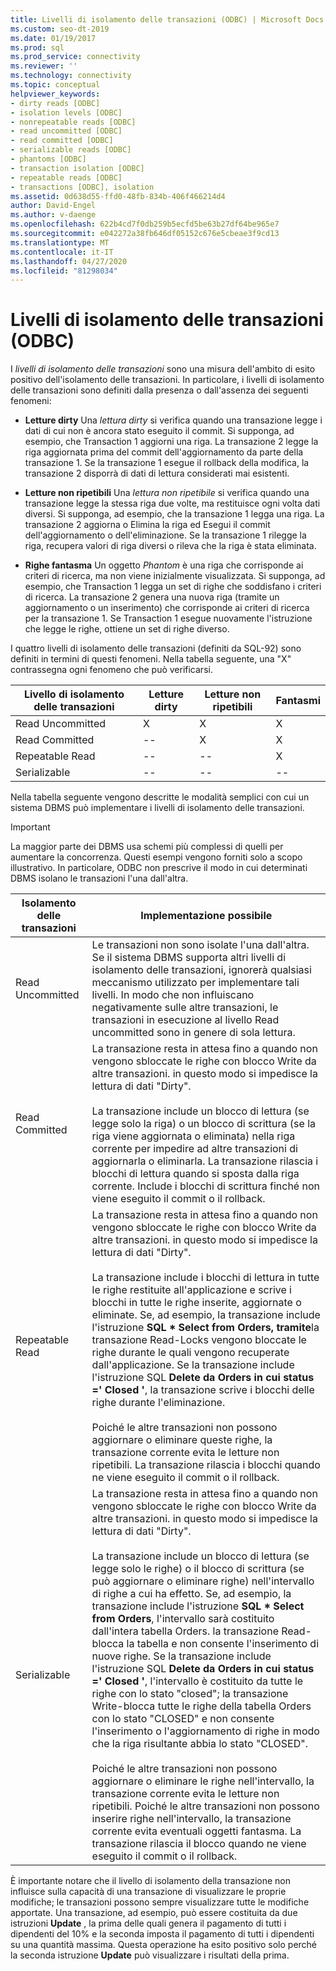 ```yaml
---
title: Livelli di isolamento delle transazioni (ODBC) | Microsoft Docs
ms.custom: seo-dt-2019
ms.date: 01/19/2017
ms.prod: sql
ms.prod_service: connectivity
ms.reviewer: ''
ms.technology: connectivity
ms.topic: conceptual
helpviewer_keywords:
- dirty reads [ODBC]
- isolation levels [ODBC]
- nonrepeatable reads [ODBC]
- read uncommitted [ODBC]
- read committed [ODBC]
- serializable reads [ODBC]
- phantoms [ODBC]
- transaction isolation [ODBC]
- repeatable reads [ODBC]
- transactions [ODBC], isolation
ms.assetid: 0d638d55-ffd0-48fb-834b-406f466214d4
author: David-Engel
ms.author: v-daenge
ms.openlocfilehash: 622b4cd7f0db259b5ecfd5be63b27df64be965e7
ms.sourcegitcommit: e042272a38fb646df05152c676e5cbeae3f9cd13
ms.translationtype: MT
ms.contentlocale: it-IT
ms.lasthandoff: 04/27/2020
ms.locfileid: "81298034"
---
```

# <a name="transaction-isolation-levels-odbc"></a>Livelli di isolamento delle transazioni (ODBC)
I *livelli di isolamento delle transazioni* sono una misura dell'ambito di esito positivo dell'isolamento delle transazioni. In particolare, i livelli di isolamento delle transazioni sono definiti dalla presenza o dall'assenza dei seguenti fenomeni:  
  
-   **Letture dirty** Una *lettura dirty* si verifica quando una transazione legge i dati di cui non è ancora stato eseguito il commit. Si supponga, ad esempio, che Transaction 1 aggiorni una riga. La transazione 2 legge la riga aggiornata prima del commit dell'aggiornamento da parte della transazione 1. Se la transazione 1 esegue il rollback della modifica, la transazione 2 disporrà di dati di lettura considerati mai esistenti.  
  
-   **Letture non ripetibili** Una *lettura non ripetibile* si verifica quando una transazione legge la stessa riga due volte, ma restituisce ogni volta dati diversi. Si supponga, ad esempio, che la transazione 1 legga una riga. La transazione 2 aggiorna o Elimina la riga ed Esegui il commit dell'aggiornamento o dell'eliminazione. Se la transazione 1 rilegge la riga, recupera valori di riga diversi o rileva che la riga è stata eliminata.  
  
-   **Righe fantasma** Un oggetto *Phantom* è una riga che corrisponde ai criteri di ricerca, ma non viene inizialmente visualizzata. Si supponga, ad esempio, che Transaction 1 legga un set di righe che soddisfano i criteri di ricerca. La transazione 2 genera una nuova riga (tramite un aggiornamento o un inserimento) che corrisponde ai criteri di ricerca per la transazione 1. Se Transaction 1 esegue nuovamente l'istruzione che legge le righe, ottiene un set di righe diverso.  
  
 I quattro livelli di isolamento delle transazioni (definiti da SQL-92) sono definiti in termini di questi fenomeni. Nella tabella seguente, una "X" contrassegna ogni fenomeno che può verificarsi.  
  
|Livello di isolamento delle transazioni|Letture dirty|Letture non ripetibili|Fantasmi|  
|---------------------------------|-----------------|-------------------------|--------------|  
|Read Uncommitted|X|X|X|  
|Read Committed|--|X|X|  
|Repeatable Read|--|--|X|  
|Serializable|--|--|--|  
  
 Nella tabella seguente vengono descritte le modalità semplici con cui un sistema DBMS può implementare i livelli di isolamento delle transazioni.  
  
> [!IMPORTANT]  
>  La maggior parte dei DBMS usa schemi più complessi di quelli per aumentare la concorrenza. Questi esempi vengono forniti solo a scopo illustrativo. In particolare, ODBC non prescrive il modo in cui determinati DBMS isolano le transazioni l'una dall'altra.  
  
|Isolamento delle transazioni|Implementazione possibile|  
|---------------------------|-----------------------------|  
|Read Uncommitted|Le transazioni non sono isolate l'una dall'altra. Se il sistema DBMS supporta altri livelli di isolamento delle transazioni, ignorerà qualsiasi meccanismo utilizzato per implementare tali livelli. In modo che non influiscano negativamente sulle altre transazioni, le transazioni in esecuzione al livello Read uncommitted sono in genere di sola lettura.|  
|Read Committed|La transazione resta in attesa fino a quando non vengono sbloccate le righe con blocco Write da altre transazioni. in questo modo si impedisce la lettura di dati "Dirty".<br /><br /> La transazione include un blocco di lettura (se legge solo la riga) o un blocco di scrittura (se la riga viene aggiornata o eliminata) nella riga corrente per impedire ad altre transazioni di aggiornarla o eliminarla. La transazione rilascia i blocchi di lettura quando si sposta dalla riga corrente. Include i blocchi di scrittura finché non viene eseguito il commit o il rollback.|  
|Repeatable Read|La transazione resta in attesa fino a quando non vengono sbloccate le righe con blocco Write da altre transazioni. in questo modo si impedisce la lettura di dati "Dirty".<br /><br /> La transazione include i blocchi di lettura in tutte le righe restituite all'applicazione e scrive i blocchi in tutte le righe inserite, aggiornate o eliminate. Se, ad esempio, la transazione include l'istruzione **SQL \* Select from Orders, tramite**la transazione Read-Locks vengono bloccate le righe durante le quali vengono recuperate dall'applicazione. Se la transazione include l'istruzione SQL **Delete da Orders in cui status =' Closed '**, la transazione scrive i blocchi delle righe durante l'eliminazione.<br /><br /> Poiché le altre transazioni non possono aggiornare o eliminare queste righe, la transazione corrente evita le letture non ripetibili. La transazione rilascia i blocchi quando ne viene eseguito il commit o il rollback.|  
|Serializable|La transazione resta in attesa fino a quando non vengono sbloccate le righe con blocco Write da altre transazioni. in questo modo si impedisce la lettura di dati "Dirty".<br /><br /> La transazione include un blocco di lettura (se legge solo le righe) o il blocco di scrittura (se può aggiornare o eliminare righe) nell'intervallo di righe a cui ha effetto. Se, ad esempio, la transazione include l'istruzione **SQL \* Select from Orders**, l'intervallo sarà costituito dall'intera tabella Orders. la transazione Read-blocca la tabella e non consente l'inserimento di nuove righe. Se la transazione include l'istruzione SQL **Delete da Orders in cui status =' Closed '**, l'intervallo è costituito da tutte le righe con lo stato "closed"; la transazione Write-blocca tutte le righe della tabella Orders con lo stato "CLOSED" e non consente l'inserimento o l'aggiornamento di righe in modo che la riga risultante abbia lo stato "CLOSED".<br /><br /> Poiché le altre transazioni non possono aggiornare o eliminare le righe nell'intervallo, la transazione corrente evita le letture non ripetibili. Poiché le altre transazioni non possono inserire righe nell'intervallo, la transazione corrente evita eventuali oggetti fantasma. La transazione rilascia il blocco quando ne viene eseguito il commit o il rollback.|  
  
 È importante notare che il livello di isolamento della transazione non influisce sulla capacità di una transazione di visualizzare le proprie modifiche; le transazioni possono sempre visualizzare tutte le modifiche apportate. Una transazione, ad esempio, può essere costituita da due istruzioni **Update** , la prima delle quali genera il pagamento di tutti i dipendenti del 10% e la seconda imposta il pagamento di tutti i dipendenti su una quantità massima. Questa operazione ha esito positivo solo perché la seconda istruzione **Update** può visualizzare i risultati della prima.
